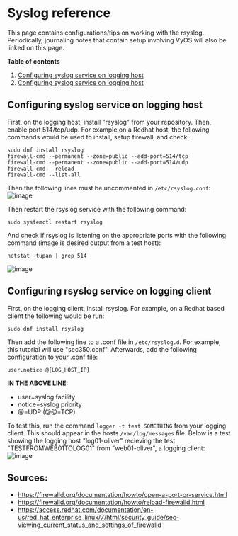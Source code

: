 # Syslog reference
This page contains configurations/tips on working with the rsyslog. Periodically, journaling notes that contain setup involving VyOS will also be linked on this page.

**Table of contents**
1. [Configuring syslog service on logging host](#configuring-syslog-service-on-logging-host)
2. [Configuring syslog service on logging host](#configuring-syslog-service-on-logging-client)

## Configuring syslog service on logging host
First, on the logging host, install "rsyslog" from your repository. Then, enable port 514/tcp/udp. For example on a Redhat host, the following commands would be used to install, setup firewall, and check:
```
sudo dnf install rsyslog  
firewall-cmd --permanent --zone=public --add-port=514/tcp  
firewall-cmd --permanent --zone=public --add-port=514/udp  
firewall-cmd --reload  
firewall-cmd --list-all
```

Then the following lines must be uncommented in `/etc/rsyslog.conf`:
![image](https://user-images.githubusercontent.com/71083461/212767775-7454ce85-6b1d-4ec7-b525-7fed245863f7.png)

Then restart the rsyslog service with the following command:
```
sudo systemctl restart rsyslog
```

And check if rsyslog is listening on the appropriate ports with the following command (image is desired output from a test host):
```
netstat -tupan | grep 514
```
![image](https://user-images.githubusercontent.com/71083461/212768235-a94d145f-2ec0-40ef-804b-935fe4082250.png)

## Configuring rsyslog service on logging client
First, on the logging client, install rsyslog. For example, on a Redhat based client the following would be run:
```
sudo dnf install rsyslog 
```

Then add the following line to a .conf file in `/etc/rsyslog.d`. For example, this tutorial will use "sec350.conf". Afterwards, add the following configuration to your .conf file:
```
user.notice @{LOG_HOST_IP}
```

**IN THE ABOVE LINE:**
* user=syslog facility
* notice=syslog priority
* @=UDP (@@=TCP)

To test this, run the command `logger -t test SOMETHING` from your logging client. This should appear in the hosts `/var/log/messages` file. Below is a test showing the logging host "log01-oliver" recieving the test "TESTFROMWEB01TOLOG01" from "web01-oliver", a logging client:
![image](https://user-images.githubusercontent.com/71083461/212769825-b12dfe85-7b96-46f6-9c12-1355314d2d61.png)


## Sources:
- https://firewalld.org/documentation/howto/open-a-port-or-service.html
- https://firewalld.org/documentation/howto/reload-firewalld.html
- https://access.redhat.com/documentation/en-us/red_hat_enterprise_linux/7/html/security_guide/sec-viewing_current_status_and_settings_of_firewalld
